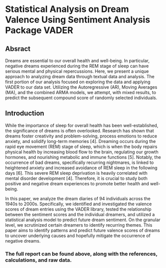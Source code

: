 # Statistical Analysis on Dream Valence Using Sentiment Analysis Package VADER

## Absract 

Dreams are essential to our overall health and well-being. In particular, negative dreams experienced during the REM stage of sleep can have serious mental and physical repercussions. Here, we present a unique approach to analyzing dream data through textual data and analysis. The first portion of our analysis focused on exploring the data and applying VADER to our data set. Utilizing the Autoregressive (AR), Moving Averages (MA), and the combined ARMA models, we attempt, with mixed results, to predict the subsequent compound score of randomly selected individuals.

## Introduction

While the importance of sleep for overall health has been well-established, the significance of dreams is often overlooked. Research has shown that dreams foster creativity and problem-solving, process emotions to reduce anxiety, and solidify long-term memories [4]. Dreaming occurs during the rapid eye movement (REM) stage of sleep, which is when the body repairs physical health by increasing blood flow to the brain, regulating our growth hormones, and nourishing metabolic and immune functions [5]. Notably, the occurrence of bad dreams, specifically recurring nightmares, is linked to heightened anxiety and increased avoidance of REM sleep in the following days [6]. This severe REM sleep deprivation is heavily correlated with mental disorder development [4]. Therefore, it is crucial to study both positive and negative dream experiences to promote better health and well-being.

In this paper, we analyze the dream diaries of 94 individuals across the 1940s to 2000s. Specifically, we identified and investigated the valence scores of dream entries using the VADER library, tested the relationship between the sentiment scores and the individual dreamers, and utilized a statistical analysis model to predict future dream sentiment. On the granular level, we scrutinized certain dreamers to identify recurring themes. This paper aims to identify patterns and predict future valence scores of dreams to uncover underlying causes and hopefully mitigate the occurrence of negative dreams.

### The full report can be found above, along with the references, calculations, and raw data. 
